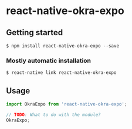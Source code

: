 # react-native-okra-expo

## Getting started

`$ npm install react-native-okra-expo --save`

### Mostly automatic installation

`$ react-native link react-native-okra-expo`

## Usage
```javascript
import OkraExpo from 'react-native-okra-expo';

// TODO: What to do with the module?
OkraExpo;
```
